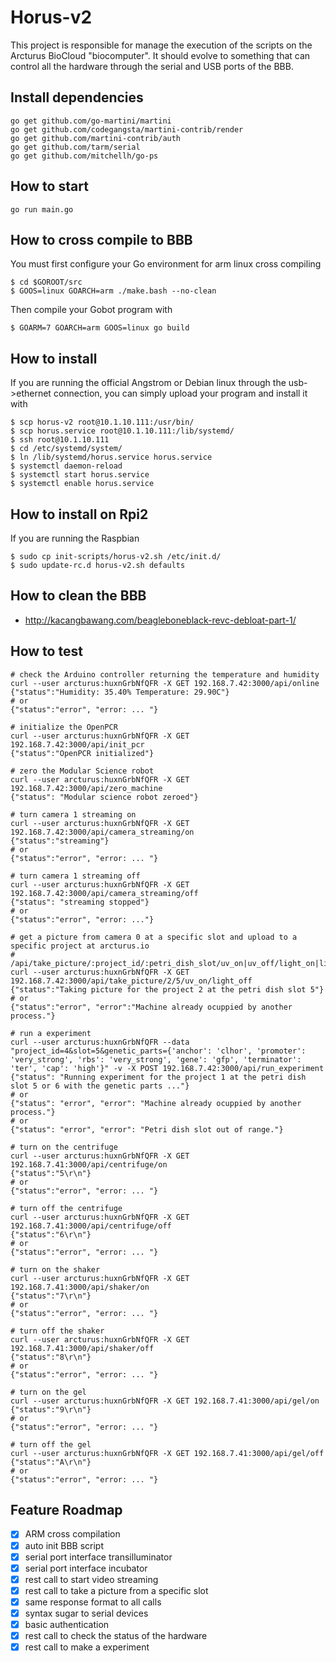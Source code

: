 Horus-v2
=====

This project is responsible for manage the execution of the scripts on the Arcturus BioCloud "biocomputer". It should evolve to something that can control all the hardware through the serial and USB ports of the BBB.

## Install dependencies
    go get github.com/go-martini/martini
    go get github.com/codegangsta/martini-contrib/render
    go get github.com/martini-contrib/auth
    go get github.com/tarm/serial
    go get github.com/mitchellh/go-ps

## How to start
    go run main.go
    
## How to cross compile to BBB
You must first configure your Go environment for arm linux cross compiling

    $ cd $GOROOT/src
    $ GOOS=linux GOARCH=arm ./make.bash --no-clean
    
Then compile your Gobot program with

    $ GOARM=7 GOARCH=arm GOOS=linux go build
    
## How to install
    
If you are running the official Angstrom or Debian linux through the usb->ethernet connection, you can simply upload your program and install it with

    $ scp horus-v2 root@10.1.10.111:/usr/bin/
    $ scp horus.service root@10.1.10.111:/lib/systemd/
    $ ssh root@10.1.10.111
    $ cd /etc/systemd/system/
    $ ln /lib/systemd/horus.service horus.service
    $ systemctl daemon-reload
    $ systemctl start horus.service
    $ systemctl enable horus.service
    
## How to install on Rpi2

If you are running the Raspbian

    $ sudo cp init-scripts/horus-v2.sh /etc/init.d/
    $ sudo update-rc.d horus-v2.sh defaults    
    
## How to clean the BBB

* <http://kacangbawang.com/beagleboneblack-revc-debloat-part-1/>
    
## How to test    
    # check the Arduino controller returning the temperature and humidity
    curl --user arcturus:huxnGrbNfQFR -X GET 192.168.7.42:3000/api/online
    {"status":"Humidity: 35.40% Temperature: 29.90C"}
    # or
    {"status":"error", "error: ... "}
    
    # initialize the OpenPCR
    curl --user arcturus:huxnGrbNfQFR -X GET 192.168.7.42:3000/api/init_pcr
    {"status":"OpenPCR initialized"}
    
    # zero the Modular Science robot
    curl --user arcturus:huxnGrbNfQFR -X GET 192.168.7.42:3000/api/zero_machine
    {"status": "Modular science robot zeroed"}
    
    # turn camera 1 streaming on
    curl --user arcturus:huxnGrbNfQFR -X GET 192.168.7.42:3000/api/camera_streaming/on
    {"status":"streaming"}
    # or
    {"status":"error", "error: ... "}
    
    # turn camera 1 streaming off
    curl --user arcturus:huxnGrbNfQFR -X GET 192.168.7.42:3000/api/camera_streaming/off
    {"status": "streaming stopped"}
    # or
    {"status":"error", "error: ..."}
    
    # get a picture from camera 0 at a specific slot and upload to a specific project at arcturus.io
    # /api/take_picture/:project_id/:petri_dish_slot/uv_on|uv_off/light_on|light_off
    curl --user arcturus:huxnGrbNfQFR -X GET 192.168.7.42:3000/api/take_picture/2/5/uv_on/light_off
    {"status":"Taking picture for the project 2 at the petri dish slot 5"}
    # or
    {"status":"error", "error":"Machine already ocuppied by another process."}
     
    # run a experiment
    curl --user arcturus:huxnGrbNfQFR --data "project_id=4&slot=5&genetic_parts={'anchor': 'clhor', 'promoter': 'very_strong', 'rbs': 'very_strong', 'gene': 'gfp', 'terminator': 'ter', 'cap': 'high'}" -v -X POST 192.168.7.42:3000/api/run_experiment
    {"status": "Running experiment for the project 1 at the petri dish slot 5 or 6 with the genetic parts ..."}
    # or
    {"status": "error", "error": "Machine already ocuppied by another process."}
    # or
    {"status": "error", "error": "Petri dish slot out of range."}
    
    # turn on the centrifuge
    curl --user arcturus:huxnGrbNfQFR -X GET 192.168.7.41:3000/api/centrifuge/on
    {"status":"5\r\n"}
    # or
    {"status":"error", "error: ... "}
    
    # turn off the centrifuge
    curl --user arcturus:huxnGrbNfQFR -X GET 192.168.7.41:3000/api/centrifuge/off
    {"status":"6\r\n"}
    # or
    {"status":"error", "error: ... "}
    
    # turn on the shaker
    curl --user arcturus:huxnGrbNfQFR -X GET 192.168.7.41:3000/api/shaker/on
    {"status":"7\r\n"}
    # or
    {"status":"error", "error: ... "}
    
    # turn off the shaker
    curl --user arcturus:huxnGrbNfQFR -X GET 192.168.7.41:3000/api/shaker/off
    {"status":"8\r\n"}
    # or
    {"status":"error", "error: ... "}
    
    # turn on the gel
    curl --user arcturus:huxnGrbNfQFR -X GET 192.168.7.41:3000/api/gel/on
    {"status":"9\r\n"}
    # or
    {"status":"error", "error: ... "}
    
    # turn off the gel
    curl --user arcturus:huxnGrbNfQFR -X GET 192.168.7.41:3000/api/gel/off
    {"status":"A\r\n"}
    # or
    {"status":"error", "error: ... "}
    
     
## Feature Roadmap

  - [x] ARM cross compilation
  - [x] auto init BBB script
  - [x] serial port interface transilluminator
  - [x] serial port interface incubator
  - [x] rest call to start video streaming
  - [x] rest call to take a picture from a specific slot
  - [x] same response format to all calls
  - [x] syntax sugar to serial devices
  - [x] basic authentication
  - [x] rest call to check the status of the hardware
  - [x] rest call to make a experiment